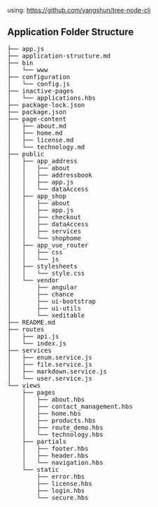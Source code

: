 using: https://github.com/yangshun/tree-node-cli

## Application Folder Structure

<pre>
├── app.js
├── application-structure.md
├── bin
│   └── www
├── configuration
│   └── config.js
├── inactive-pages
│   └── applications.hbs
├── package-lock.json
├── package.json
├── page-content
│   ├── about.md
│   ├── home.md
│   ├── license.md
│   └── technology.md
├── public
│   ├── app_address
│   │   ├── about
│   │   ├── addressbook
│   │   ├── app.js
│   │   └── dataAccess
│   ├── app_shop
│   │   ├── about
│   │   ├── app.js
│   │   ├── checkout
│   │   ├── dataAccess
│   │   ├── services
│   │   └── shophome
│   ├── app_vue_router
│   │   ├── css
│   │   └── js
│   ├── stylesheets
│   │   └── style.css
│   └── vendor
│       ├── angular
│       ├── chance
│       ├── ui-bootstrap
│       ├── ui-utils
│       └── xeditable
├── README.md
├── routes
│   ├── api.js
│   └── index.js
├── services
│   ├── enum.service.js
│   ├── file.service.js
│   ├── markdown.service.js
│   └── user.service.js
└── views
    ├── pages
    │   ├── about.hbs
    │   ├── contact_management.hbs
    │   ├── home.hbs
    │   ├── products.hbs
    │   ├── route_demo.hbs
    │   └── technology.hbs
    ├── partials
    │   ├── footer.hbs
    │   ├── header.hbs
    │   └── navigation.hbs
    └── static
        ├── error.hbs
        ├── license.hbs
        ├── login.hbs
        └── secure.hbs
</pre>        
